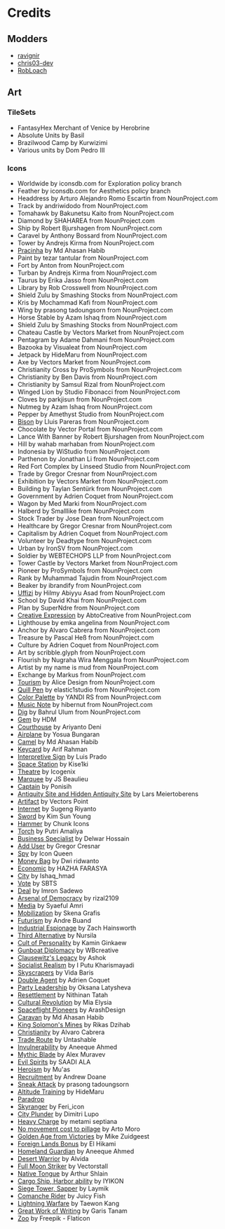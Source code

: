 # Credits

## Modders

- [ravignir](https://github.com/ravignir)
- [chris03-dev](https://codeberg.org/chris03-dev)
- [RobLoach](https://github.com/robloach)

## Art

### TileSets

- FantasyHex Merchant of Venice by Herobrine
- Absolute Units by Basil
- Brazilwood Camp by Kurwizimi
- Various units by Dom Pedro III

### Icons

- Worldwide by iconsdb.com for Exploration policy branch
- Feather by iconsdb.com for Aesthetics policy branch
- Headdress by Arturo Alejandro Romo Escartin from NounProject.com
- Track by andriwidodo from NounProject.com
- Tomahawk by Bakunetsu Kaito from NounProject.com
- Diamond by SHAHAREA from NounProject.com
- Ship by Robert Bjurshagen from NounProject.com
- Caravel by Anthony Bossard from NounProject.com
- Tower by Andrejs Kirma from NounProject.com
- [Pracinha](https://thenounproject.com/icon/snake-7803482/) by Md Ahasan Habib
- Paint by tezar tantular from NounProject.com
- Fort by Anton from NounProject.com
- Turban by Andrejs Kirma from NounProject.com
- Taurus by Erika Jasso from NounProject.com
- Library by Rob Crosswell from NounProject.com
- Shield Zulu by Smashing Stocks from NounProject.com
- Kris by Mochammad Kafi from NounProject.com
- Wing by prasong tadoungsorn from NounProject.com
- Horse Stable by Azam Ishaq from NounProject.com
- Shield Zulu by Smashing Stocks from NounProject.com
- Chateau Castle by Vectors Market from NounProject.com
- Pentagram by Adame Dahmani from NounProject.com
- Bazooka by Visualeat from NounProject.com
- Jetpack by HideMaru from NounProject.com
- Axe by Vectors Market from NounProject.com
- Christianity Cross by ProSymbols from NounProject.com
- Christianity by Ben Davis from NounProject.com
- Christianity by Samsul Rizal from NounProject.com
- Winged Lion by Studio Fibonacci from NounProject.com
- Cloves by parkjisun from NounProject.com
- Nutmeg by Azam Ishaq from NounProject.com
- Pepper by Amethyst Studio from NounProject.com
- [Bison](https://thenounproject.com/icon/bison-4060108/) by Lluis Pareras from NounProject.com
- Chocolate by Vector Portal from NounProject.com
- Lance With Banner by Robert Bjurshagen from NounProject.com
- Hill by wahab marhaban from NounProject.com
- Indonesia by WiStudio from NounProject.com
- Parthenon by Jonathan Li from NounProject.com
- Red Fort Complex by Linseed Studio from NounProject.com
- Trade by Gregor Cresnar from NounProject.com
- Exhibition by Vectors Market from NounProject.com
- Building by Taylan Sentürk from NounProject.com
- Government by Adrien Coquet from NounProject.com
- Wagon by Med Marki from NounProject.com
- Halberd by Smalllike from NounProject.com
- Stock Trader by Jose Dean from NounProject.com
- Healthcare by Gregor Cresnar from NounProject.com
- Capitalism by Adrien Coquet from NounProject.com
- Volunteer by Deadtype from NounProject.com
- Urban by IronSV from NounProject.com
- Soldier by WEBTECHOPS LLP from NounProject.com
- Tower Castle by Vectors Market from NounProject.com
- Pioneer by ProSymbols from NounProject.com
- Rank by Muhammad Tajudin from NounProject.com
- Beaker by ibrandify from NounProject.com
- [Uffizi](https://thenounproject.com/icon/sculpture-7760058/) by Hilmy Abiyyu Asad from NounProject.com
- School by David Khai from NounProject.com
- Plan by SuperNdre from NounProject.com
- [Creative Expression](https://thenounproject.com/icon/splash-4390563/) by AbtoCreative from NounProject.com
- Lighthouse by emka angelina from NounProject.com
- Anchor by Alvaro Cabrera from NounProject.com
- Treasure by Pascal Heß from NounProject.com
- Culture by Adrien Coquet from NounProject.com
- Art by scribble.glyph from NounProject.com
- Flourish by Nugraha Wira Menggala from NounProject.com
- Artist by my name is mud from NounProject.com
- Exchange by Markus from NounProject.com
- [Tourism](https://thenounproject.com/icon/suitcase-3406281/) by Alice Design from NounProject.com
- [Quill Pen](https://thenounproject.com/icon/quill-pen-6965217/) by elastic1studio from NounProject.com
- [Color Palette](https://thenounproject.com/icon/color-palette-4655601/) by YANDI RS from NounProject.com
- [Music Note](https://thenounproject.com/icon/music-note-4840954/) by hibernut from NounProject.com
- [Dig](https://thenounproject.com/icon/dig-5410940/) by Bahrul Ulum from NounProject.com
- [Gem](https://thenounproject.com/icon/gem-7307861/) by HDM
- [Courthouse](https://thenounproject.com/icon/courthouse-7403358/) by Ariyanto Deni
- [Airplane](https://thenounproject.com/icon/airplane-7727063/) by Yosua Bungaran
- [Camel](https://thenounproject.com/icon/camel-7803410/) by Md Ahasan Habib
- [Keycard](https://thenounproject.com/icon/keycard-7423952/) by Arif Rahman
- [Interpretive Sign](https://thenounproject.com/icon/interpretive-sign-68539/) by Luis Prado
- [Space Station](https://thenounproject.com/icon/space-station-6618655/) by Kise1ki
- [Theatre](https://thenounproject.com/icon/theatre-7449828/) by Icogenix
- [Marquee](https://thenounproject.com/icon/marquee-1546225/) by JS Beaulieu
- [Captain](https://thenounproject.com/icon/captain-7649814/) by Ponisih
- [Antiquity Site and Hidden Antiquity Site](https://thenounproject.com/icon/ruins-5758116/) by Lars Meiertoberens
- [Artifact](https://thenounproject.com/icon/Artifact-3243819/) by Vectors Point
- [Internet](https://thenounproject.com/icon/internet-7818125/) by Sugeng Riyanto
- [Sword](https://thenounproject.com/icon/sword-7843777/) by Kim Sun Young
- [Hammer](https://thenounproject.com/icon/hammer-829071/) by Chunk Icons
- [Torch](https://thenounproject.com/icon/torch-7526806/) by Putri Amaliya
- [Business Specialist](https://thenounproject.com/icon/business-specialist-598034/) by Delwar Hossain
- [Add User](https://thenounproject.com/icon/add-user-368922/) by Gregor Cresnar
- [Spy](https://thenounproject.com/icon/spy-7776026/) by Icon Queen
- [Money Bag](https://thenounproject.com/icon/money-bag-7868190/) by Dwi ridwanto
- [Economic](https://thenounproject.com/icon/economic-6587778/) by HAZHA FARASYA
- [City](https://thenounproject.com/icon/city-7677326/) by Ishaq_hmad
- [Vote](https://thenounproject.com/icon/vote-4045417/) by SBTS
- [Deal](https://thenounproject.com/icon/deal-7503121/) by Imron Sadewo
- [Arsenal of Democracy](https://thenounproject.com/icon/bullet-7459993/) by rizal2109
- [Media](https://thenounproject.com/icon/media-6922821/) by Syaeful Amri
- [Mobilization](https://thenounproject.com/icon/sale-7772060/) by Skena Grafis
- [Futurism](https://thenounproject.com/icon/tourist-7083437/) by Andre Buand
- [Industrial Espionage](https://thenounproject.com/icon/robbery-7183772/) by Zach Hainsworth
- [Third Alternative](https://thenounproject.com/icon/capital-7169973/) by Nursila
- [Cult of Personality](https://thenounproject.com/icon/bully-4616110/) by Kamin Ginkaew
- [Gunboat Diplomacy](https://thenounproject.com/icon/diplomacy-6258254/) by WBcreative
- [Clausewitz's Legacy](https://thenounproject.com/icon/muscles-7459499/) by Ashok
- [Socialist Realism](https://thenounproject.com/icon/monument-6860915/) by I Putu Kharismayadi
- [Skyscrapers](https://thenounproject.com/icon/building-7605346/) by Vida Baris
- [Double Agent](https://thenounproject.com/icon/spy-1807269/) by Adrien Coquet
- [Party Leadership](https://thenounproject.com/icon/leader-925242/) by Oksana Latysheva
- [Resettlement](https://thenounproject.com/icon/resettlement-2209642/) by Nithinan Tatah
- [Cultural Revolution](https://thenounproject.com/icon/cultural-activities-7659287/) by Mia Elysia
- [Spaceflight Pioneers](https://thenounproject.com/icon/astronaut-7528057/) by ArashDesign
- [Caravan](https://thenounproject.com/icon/camel-7803410/) by Md Ahasan Habib
- [King Solomon's Mines](https://thenounproject.com/icon/mine-7442527/) by Rikas Dzihab
- [Christianity](https://thenounproject.com/icon/cross-5815203/) by Alvaro Cabrera
- [Trade Route](https://thenounproject.com/icon/circle-arrows-1841393/) by Untashable
- [Invulnerability](https://thenounproject.com/icon/health-insurance-764650/) by Aneeque Ahmed
- [Mythic Blade](https://thenounproject.com/icon/question-mark-1295871/) by Alex Muravev
- [Evil Spirits](https://thenounproject.com/icon/shield-7922666/) by SAADI ALA
- [Heroism](https://thenounproject.com/icon/star-4960592/) by Mu'as
- [Recruitment](https://thenounproject.com/icon/skull-912477/) by Andrew Doane
- [Sneak Attack](https://thenounproject.com/icon/wing-1865583/) by prasong tadoungsorn
- [Altitude Training](https://thenounproject.com/icon/mountain-5409893/) by HideMaru
- [Paradrop](https://thenounproject.com/icon/parachute-7236485/)
- [Skyranger](https://thenounproject.com/icon/airplane-7546219/) by Feri_icon
- [City Plunder](https://thenounproject.com/icon/skull-and-bones-6458048/) by Dimitri Lupo
- [Heavy Charge](https://thenounproject.com/icon/spear-7674485/) by metami septiana
- [No movement cost to pillage](https://thenounproject.com/icon/burn-7438357/) by Arto Moro
- [Golden Age from Victories](https://thenounproject.com/icon/smiley-face-2571154/) by Mike Zuidgeest
- [Foreign Lands Bonus](https://thenounproject.com/icon/triangle-7487240/) by El Hikami
- [Homeland Guardian](https://thenounproject.com/icon/star-shield-764665/) by Aneeque Ahmed
- [Desert Warrior](https://thenounproject.com/icon/desert-7472058/) by Alvida
- [Full Moon Striker](https://thenounproject.com/icon/missile-6608854/) by Vectorstall
- [Native Tongue](https://thenounproject.com/icon/archway-3396176/) by Arthur Shlain
- [Cargo Ship, Harbor ability](https://thenounproject.com/icon/sail-boat-7845318/) by IYIKON
- [Siege Tower, Sapper](https://thenounproject.com/icon/bull-head-2717640/) by Laymik
- [Comanche Rider](https://thenounproject.com/icon/native-indian-headdress-6252201/) by Juicy Fish
- [Lightning Warfare](https://thenounproject.com/icon/tank-7284097/) by Taewon Kang
- [Great Work of Writing](https://thenounproject.com/icon/ink-pen-5709031/) by Garis Tanam
- [Zoo](https://www.flaticon.com/free-icon/elephant_1419285) by Freepik - Flaticon
